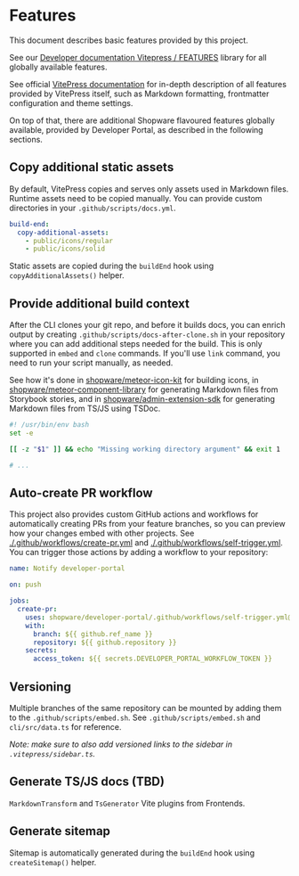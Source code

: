 # Features

This document describes basic features provided by this project.

See our [Developer documentation Vitepress / FEATURES](https://github.com/shopware/developer-documentation-vitepress)
library for all globally available features.

See official [VitePress documentation](https://vitepress.vuejs.org/) for in-depth description of all features provided
by VitePress itself, such as Markdown formatting, frontmatter configuration and theme settings.

On top of that, there are additional Shopware flavoured features globally available, provided by Developer Portal, as
described in the following sections.

## Copy additional static assets

By default, VitePress copies and serves only assets used in Markdown files. Runtime assets need to be copied manually.
You can provide custom directories in your `.github/scripts/docs.yml`.

```yml
build-end:
  copy-additional-assets:
    - public/icons/regular
    - public/icons/solid
```

Static assets are copied during the `buildEnd` hook using `copyAdditionalAssets()` helper.

## Provide additional build context

After the CLI clones your git repo, and before it builds docs, you can enrich output by
creating `.github/scripts/docs-after-clone.sh` in your repository where you can add additional steps needed for the
build. This is only supported in `embed` and `clone` commands. If you'll use `link` command, you need to run your script
manually, as needed.

See how it's done in
[shopware/meteor-icon-kit](https://github.com/shopware/meteor-icon-kit/blob/211cb7b6a68012293377a2a6ea0fda543ba7dfbf/.github/scripts/docs-after-clone.sh)
for building icons,
in [shopware/meteor-component-library](https://github.com/shopware/meteor-component-library/blob/718e81657d84e822299119d643f847d89969255d/.github/scripts/docs-after-clone.sh)
for generating Markdown files from Storybook stories, and
in [shopware/admin-extension-sdk](https://github.com/shopware/admin-extension-sdk/blob/47a740b496d086341dbc7ceee7ef4b6f708c9a0d/.github/scripts/docs.yml)
for generating Markdown files from TS/JS using TSDoc.

```sh
#! /usr/bin/env bash
set -e

[[ -z "$1" ]] && echo "Missing working directory argument" && exit 1

# ...

```

## Auto-create PR workflow

This project also provides custom GitHub actions and workflows for automatically creating PRs from your feature
branches, so you can preview how your changes embed with other projects.
See [./.github/workflows/create-pr.yml](./.github/workflows/create-pr.yml)
and [./.github/workflows/self-trigger.yml](./.github/workflows/self-trigger.yml). You can trigger those actions by
adding a workflow to your repository:

```yml
name: Notify developer-portal

on: push

jobs:
  create-pr:
    uses: shopware/developer-portal/.github/workflows/self-trigger.yml@main
    with:
      branch: ${{ github.ref_name }}
      repository: ${{ github.repository }}
    secrets:
      access_token: ${{ secrets.DEVELOPER_PORTAL_WORKFLOW_TOKEN }}
```

## Versioning

Multiple branches of the same repository can be mounted by adding them to the `.github/scripts/embed.sh`. See
`.github/scripts/embed.sh` and `cli/src/data.ts` for reference.

_Note: make sure to also add versioned links to the sidebar in `.vitepress/sidebar.ts`._

## Generate TS/JS docs (TBD)

`MarkdownTransform` and `TsGenerator` Vite plugins from Frontends.

## Generate sitemap

Sitemap is automatically generated during the `buildEnd` hook using `createSitemap()` helper.